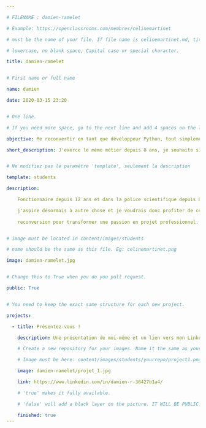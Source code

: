```yaml
---

# FILENAME : damien-ramelet

# Example: https://openclassrooms.com/membres/celinemartinet

# must be the name of your file. If file name is celinemartinet.md, title is celinemartinet.

# lowercase, no blank space, Capital case or special character.

title: damien-ramelet


# First name or full name

name: damien

date: 2020-03-15 23:20


# One line.

# If you need more space, go to the next line and add 4 spaces on the left, as in 'description'.

objective: Me reconvertir en tant que développeur Python, tout simplement.

short_description: J'exerce le même métier depuis 8 ans, je souhaite simplement tourner la page.


# Ne modifiez pas le paramètre 'template', seulement la description

template: students

description:

    Fonctionnaire depuis 12 ans et dans la police scientifique depuis 8 ans,

    j'aspire désormais à autre chose et je voudrais donc profiter de cette
	
	reconversion pour transformer une passion en projet professionnel.


# image must be located in content/images/students

# name should be the same as this file. Eg: celinemartinet.png

image: damien-ramelet.jpg


# Change this to True when you do you pull request.

public: True


# You need to keep the exact same structure for each new project.

projects:

  - title: Présentez-vous !

    description: Une présentation de moi-même et un lien vers mon LinkedIn.

    # Create a new repository for your images. Name it the same as your nickname and profile picture.

    # Image must be here: content/images/students/yourrepo/project1.png

    image: damien-ramelet/projet_1.jpg

    link: https://www.linkedin.com/in/damien-r-36427b1a4/

    # 'true' makes it fully available.

    # 'false' will add a black layer on the picture. IT WILL BE PUBLIC!

    finished: true
---
```

